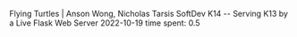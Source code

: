 Flying Turtles | Anson Wong, Nicholas Tarsis
SoftDev
K14 -- Serving K13 by a Live Flask Web Server 2022-10-19 time spent: 0.5